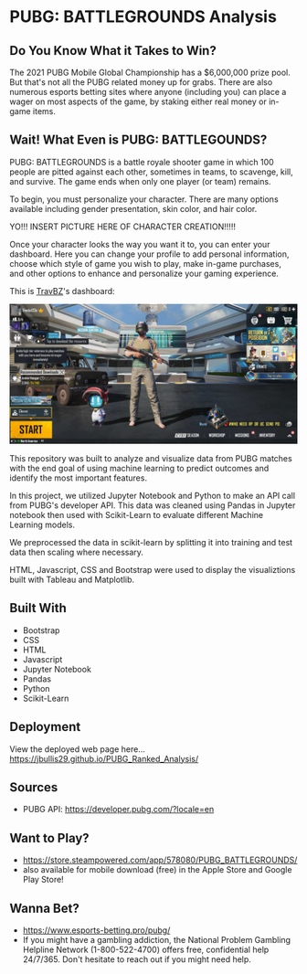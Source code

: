 # PUBG: BATTLEGROUNDS Analysis

## Do You Know What it Takes to Win?
The 2021 PUBG Mobile Global Championship has a $6,000,000 prize pool. But that's not all the PUBG related money up for grabs. There are also numerous esports betting sites where anyone (including you) can place a wager on most aspects of the game, by staking either real money or in-game items.

## Wait! What Even is PUBG: BATTLEGOUNDS?

PUBG: BATTLEGROUNDS is a battle royale shooter game in which 100 people are pitted against each other, sometimes in teams, to scavenge, kill, and survive. The game ends when only one player (or team) remains.

To begin, you must personalize your character. There are many options available including gender presentation, skin color, and hair color.

YO!!! INSERT PICTURE HERE OF CHARACTER CREATION!!!!!

Once your character looks the way you want it to, you can enter your dashboard. Here you can change your profile to add personal information, choose which style of game you wish to play, make in-game purchases, and other options to enhance and personalize your gaming experience. 

This is [TravBZ](https://github.com/Travbz)'s dashboard:

![alt text](https://github.com/Jbullis29/PUBG_Ranked_Analysis/blob/master/pictures/TravBZ-dashboard.jpg)






This repository was built to analyze and visualize data from PUBG matches with the end goal of using machine learning to predict outcomes and identify the most important features. 

In this project, we utilized Jupyter Notebook and Python to make an API call from PUBG's developer API.  This data was cleaned using Pandas in Jupyter notebook then used with Scikit-Learn to evaluate different Machine Learning models. 

We preprocessed the data in scikit-learn by splitting it into training and test data then scaling where necessary. 

HTML, Javascript, CSS and Bootstrap were used to display the visualiztions built with Tableau and Matplotlib.

## Built With
* Bootstrap
* CSS
* HTML
* Javascript
* Jupyter Notebook
* Pandas
* Python
* Scikit-Learn

## Deployment
View the deployed web page here... https://jbullis29.github.io/PUBG_Ranked_Analysis/

## Sources
* PUBG API: https://developer.pubg.com/?locale=en

## Want to Play?
* https://store.steampowered.com/app/578080/PUBG_BATTLEGROUNDS/
* also available for mobile download (free) in the Apple Store and Google Play Store!

## Wanna Bet?
* https://www.esports-betting.pro/pubg/
* If you might have a gambling addiction, the National Problem Gambling Helpline Network (1-800-522-4700) offers free, confidential help 24/7/365. Don't hesitate to reach out if you might need help.
